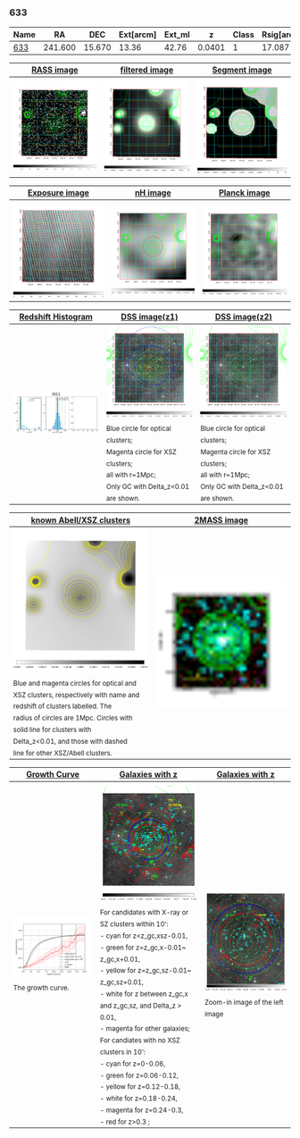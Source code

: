 <div STYLE="page-break-after: always;"></div>

### 633

|Name          |RA          |DEC      | Ext[arcm] | Ext_ml | z    | Class| Rsig[arcmin] | CRsig[c/s] | CR500[c/s] | R500[Mpc] |L500[erg/s]|F500[erg/s/cm^2]| M500[Msun]|Tx[keV]|beta|GC(XSZ,Delta_z<0.01)| GC(OPT,Delta_z<0.01)|GC|alias|
|--------------|------------|------------|---|---|-----------|--------|------|------|----|----|----|----|----|----|----|----|----|----|---|
|[633](script/633.md)     | 241.600       | 15.670       | 13.36    | 42.76   | 0.0401 | 1   | 17.087 |0.173 |0.166 |0.599 |1.053e+43 |2.810e-12 |6.349e+13 |1.638 |0.286 |-, |N, |-, |t511|

|[RASS image](../image/633/633_img.pdf)|[filtered image](../image/633/633_fil.pdf)|[Segment image](../image/633/633_seg.pdf)|
|-------------------|--------------------|-------------------|
| <img src="../image/633/633_img.png" width="300">  | <img src="../image/633/633_fil.png" width="300">   | <img src="../image/633/633_seg.png" width="300">  |

|[Exposure image](../image/633/633_mex.pdf)| [nH image](../image/633/633_nh.pdf)| [Planck image](../image/633/633_p.pdf)|
|-------------------|--------------------|-------------------|
|<img src="../image/633/633_mex.png" width="300">   | <img src="../image/633/633_nh.png" width="300">    | <img src="../image/633/633_p.png" width="300"> |

|[Redshift Histogram](../image/633/633_zg.pdf) | [DSS image(z1)](../image/633/633_dss_z1.pdf)      |  [DSS image(z2)](../image/633/633_dss_z2.pdf)    |
|-------------------|--------------------|-------------------|
|<img src="../image/633/633_zg.png" width="300"> |<img src="../image/633/633_dss_z1.png" width="300"> <sub><br>Blue circle for optical clusters; <br>Magenta circle for XSZ clusters; <br>all with r=1Mpc; <br>Only GC with Delta_z<0.01 are shown. </sub>| <img src="../image/633/633_dss_z2.png" width="300"><sub><br>Blue circle for optical clusters; <br>Magenta circle for XSZ clusters; <br>all with r=1Mpc; <br>Only GC with Delta_z<0.01 are shown. </sub> |

|[known Abell/XSZ clusters](../image/633/633_m.pdf) | [2MASS image](../image/633/633_2mass.pdf)      |
|-------------------|-------------------|
|<img src=../image/633/633_m.png width="300"> <sub><br>Blue and magenta circles for optical and <br>XSZ clusters, respectively with name and <br>redshift of clusters labelled. The <br>radius of circles are 1Mpc. Circles with <br>solid line for clusters with <br>Delta_z<0.01, and those with dashed <br>line for other XSZ/Abell clusters.        </sub>|<img src="../image/633/633_2mass.png" width="300">  |

|[Growth Curve](../image/633/633_gca_all.png) |[Galaxies with z](../image/633/633_opt_ned.pdf) |[Galaxies with z](../image/633/633_opt_ned_zoom.pdf) |
|-------------------|-------------------|-------------------|
| <img src="../image/633/633_gca_all.png" width="300"> <sub><br>The growth curve.</sub>| <img src=../image/633/633_opt_ned.png width="300"> <br><sub> For candidates with X-ray or SZ clusters within 10': <br> - cyan for z<z_gc,xsz-0.01, <br> - green for z=z_gc,x-0.01~ z_gc,x+0.01, <br> - yellow for z=z_gc,sz-0.01~ z_gc,sz+0.01, <br> - white for z between z_gc,x and z_gc,sz, and Delta_z > 0.01, <br> - magenta for other galaxies; <br>For candiates with no XSZ clusters in 10': <br> - cyan for z=0-0.06, <br> - green for z=0.06-0.12, <br> - yellow for z=0.12-0.18, <br> - white for z=0.18-0.24, <br> - magenta for z=0.24-0.3, <br> - red for z>0.3 ;  </sub>|<img src=../image/633/633_opt_ned_zoom.png width="300">  <br><sub> Zoom-in image of the left image</sub>|




